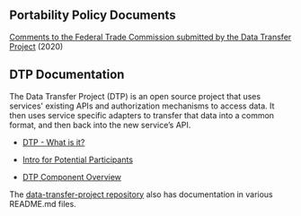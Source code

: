 <br/>

## Portability Policy Documents

[Comments to the Federal Trade Commission submitted by the Data Transfer Project](https://www.regulations.gov/document/FTC-2020-0062-0010) (2020)


## DTP Documentation

The Data Transfer Project (DTP) is an open source project that uses services' existing APIs and authorization mechanisms to access data. It then uses service specific adapters to transfer that data into a common format, and then back into the new service’s API.

* [DTP - What is it?](/docs/dtp-what-is-it)

* [Intro for Potential Participants](/docs/dtp-intro-for-contributors)

* [DTP Component Overview](/docs/dtp-documentation) 

The [data-transfer-project repository](https://github.com/google/data-transfer-project) also has documentation in various README.md files.
